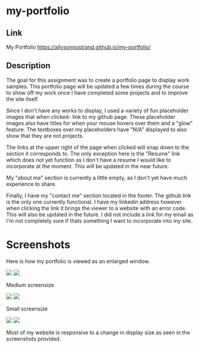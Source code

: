 # my-portfolio

## Link
My Portfolio https://allysonnostrand.github.io/my-portfolio/

## Description 

The goal for this assignment was to create a portfolio page to display work samples. This portfolio page will be updated a few times during the course to show off my work once I have completed some projects and to improve the site itself. 

Since I don't have any works to display, I used a variety of fun placeholder images that when clicked- link to my github page. These placeholder images also have titles for when your mouse hovers over them and a "glow" feature. The textboxes over my placeholders have "N/A" displayed to also show that they are not projects. 

The links at the upper right of the page when clicked will snap down to the section it corresponds to. The only exception here is the "Resume" link which does not yet function as I don't have a resume I would like to incorporate at the moment. This will be updated in the near future. 

My "about me" section is currently a little empty, as I don't yet have much experience to share. 

Finally, I have my "contact me" section located in the footer. The github link is the only one currently functional. I have my linkedin address however when clicking the link it brings the viewer to a website with an error code. This will also be updated in the future. I did not include a link for my email as I'm not completely sure if thats something I want to incorporate into my site. 

# Screenshots

Here is how my portfolio is viewed as an enlarged window. 

<img src="./assets/images/my-portfolio-sc-1.png">
<img src="./assets/images/my-portfolio-sc-2.png">

Medium screensize 

<img src="./assets/images/my-portfolio-sc-3.png">
<img src ="./assets/images/my-portfolio-sc-4.png">

Small screensize 

<img src="./assets/images/my-portfolio-sc-5.png">
<img src="./assets/images/my-portfolio-sc-6.png">

Most of my website is responsive to a change in display size as seen in the screenshots provided. 